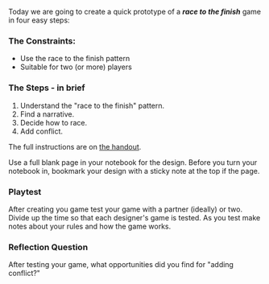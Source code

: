 Today we are going to create a quick prototype of a ***race to the finish*** game in four easy steps:

### The Constraints:
* Use the race to the finish pattern
* Suitable for two (or more) players

### The Steps - in brief
1. Understand the "race to the finish" pattern.
2. Find a narrative.
3. Decide how to race.
4. Add conflict.

The full instructions are on [the handout](https://docs.google.com/document/d/1ZRybnTi7oD4AgrY_1ax-MAQXkqkocGvlqawwnpknLVM/edit?usp=sharing).

Use a full blank page in your notebook for the design. Before you turn your notebook in, bookmark your design with a sticky note at the top if the page.

### Playtest

After creating you game test your game with a partner (ideally) or two. Divide up the time so that each designer's game is tested. As you test make notes about your rules and how the game works.

### Reflection Question

After testing your game, what opportunities did you find for "adding conflict?"
